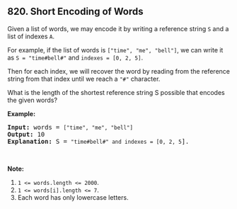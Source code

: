 ## 820. Short Encoding of Words

<p>Given a list of words, we may encode it by writing a reference string <code>S</code> and a list of indexes <code>A</code>.</p>

<p>For example, if the list of words is <code>[&quot;time&quot;, &quot;me&quot;, &quot;bell&quot;]</code>, we can write it as <code>S = &quot;time#bell#&quot;</code>&nbsp;and <code>indexes = [0, 2, 5]</code>.</p>

<p>Then for each index, we will recover the word by reading from the reference string from that index until we reach a <code>&quot;#&quot;</code> character.</p>

<p>What is the length of the shortest reference string S possible that encodes the given words?</p>

<p><strong>Example:</strong></p>

<pre>
<strong>Input:</strong> words = <code>[&quot;time&quot;, &quot;me&quot;, &quot;bell&quot;]</code>
<strong>Output:</strong> 10
<strong>Explanation:</strong> S = <code>&quot;time#bell#&quot; and indexes = [0, 2, 5</code>].
</pre>

<p>&nbsp;</p>

<p><strong>Note:</strong></p>

<ol>
	<li><code>1 &lt;= words.length&nbsp;&lt;= 2000</code>.</li>
	<li><code>1 &lt;=&nbsp;words[i].length&nbsp;&lt;= 7</code>.</li>
	<li>Each word&nbsp;has only&nbsp;lowercase letters.</li>
</ol>
